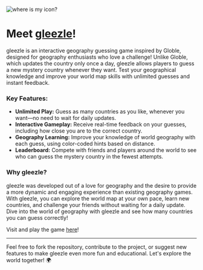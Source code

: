 ![where is my icon?](https://github.com/czett/gleezle/blob/main/static/icon.png)

# Meet [gleezle](https://gleezle.vercel.app/)!
gleezle is an interactive geography guessing game inspired by Globle, designed for geography enthusiasts who love a challenge! Unlike Globle, which updates the country only once a day, gleezle allows players to guess a new mystery country whenever they want. Test your geographical knowledge and improve your world map skills with unlimited guesses and instant feedback.

### Key Features:

- **Unlimited Play:** Guess as many countries as you like, whenever you want—no need to wait for daily updates.
- **Interactive Gameplay:** Receive real-time feedback on your guesses, including how close you are to the correct country.
- **Geography Learning:** Improve your knowledge of world geography with each guess, using color-coded hints based on distance.
- **Leaderboard:** Compete with friends and players around the world to see who can guess the mystery country in the fewest attempts.

### Why gleezle?

gleezle was developed out of a love for geography and the desire to provide a more dynamic and engaging experience than existing geography games. With gleezle, you can explore the world map at your own pace, learn new countries, and challenge your friends without waiting for a daily update. Dive into the world of geography with gleezle and see how many countries you can guess correctly!

Visit and play the game [here](https://gleezle.vercel.app/)!

---

Feel free to fork the repository, contribute to the project, or suggest new features to make gleezle even more fun and educational. Let's explore the world together! 🌍
